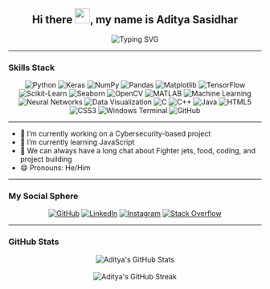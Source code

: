 <h2 align="center"> Hi there <img src="https://media.giphy.com/media/hvRJCLFzcasrR4ia7z/giphy.gif" width="30px">, my name is <strong>Aditya Sasidhar</strong> </h2>

<div align="center">
    <img src="https://readme-typing-svg.demolab.com?font=Fira+Code&weight=500&size=24&pause=1000&color=36BCF7&center=true&vCenter=true&width=700&lines=Cybersecurity+Enthusiast;Python+Fan+%F0%9F%90%8D;Passionate+about+ML;Aspiring+Full-Stack+Python+Dev;Not+a+big+fan+of+LeetCode+%F0%9F%98%82;Keras+and+TensorFlow+Practitioner;Data+Visualization+Advocate;C%2B%2B+Coder+at+Heart(that's+a+lie);Exploring+JavaScript+and+Web+Dev;Special+Thanks+to+ChatGPT;Turning+Ideas+into+Projects+%F0%9F%A7%A0" alt="Typing SVG">
</div>

---

### **Skills Stack**  

<div align="center">
    <img src="https://img.shields.io/badge/Python-4B8BBE?style=for-the-badge&logo=python&logoColor=white&labelColor=306998" alt="Python" />
    <img src="https://img.shields.io/badge/Keras-FF4C4C?style=for-the-badge&logo=keras&logoColor=white&labelColor=DC3035" alt="Keras" />
    <img src="https://img.shields.io/badge/NumPy-0071C1?style=for-the-badge&logo=numpy&logoColor=white&labelColor=013243" alt="NumPy" />
    <img src="https://img.shields.io/badge/Pandas-130654?style=for-the-badge&logo=pandas&logoColor=white&labelColor=150458" alt="Pandas" />
    <img src="https://img.shields.io/badge/Matplotlib-4695EB?style=for-the-badge&labelColor=11557C" alt="Matplotlib" />
    <img src="https://img.shields.io/badge/TensorFlow-FF9900?style=for-the-badge&logo=tensorflow&logoColor=white&labelColor=E47900" alt="TensorFlow" />
    <img src="https://img.shields.io/badge/Scikit--Learn-F8A835?style=for-the-badge&logo=scikit-learn&logoColor=white&labelColor=F7931E" alt="Scikit-Learn" />
    <img src="https://img.shields.io/badge/Seaborn-61A4B2?style=for-the-badge&labelColor=3776AB" alt="Seaborn" />
    <img src="https://img.shields.io/badge/OpenCV-5C3EE8?style=for-the-badge&logo=opencv&logoColor=white&labelColor=273C75" alt="OpenCV" />
    <img src="https://img.shields.io/badge/MATLAB-0099D4?style=for-the-badge&logo=mathworks&logoColor=white&labelColor=0076A8" alt="MATLAB" />
    <img src="https://img.shields.io/badge/Machine%20Learning-009688?style=for-the-badge&logo=machine-learning&labelColor=00695C" alt="Machine Learning" />
    <img src="https://img.shields.io/badge/Neural%20Networks-E91E63?style=for-the-badge&labelColor=C2185B" alt="Neural Networks" />
    <img src="https://img.shields.io/badge/Data%20Visualization-673AB7?style=for-the-badge&labelColor=512DA8" alt="Data Visualization" />
    <img src="https://img.shields.io/badge/C-1666A2?style=for-the-badge&logo=c&logoColor=white&labelColor=A8B9CC" alt="C" />
    <img src="https://img.shields.io/badge/C%2B%2B-004482?style=for-the-badge&logo=c%2B%2B&logoColor=white&labelColor=00599C" alt="C++" />
    <img src="https://img.shields.io/badge/Java-F89820?style=for-the-badge&logo=java&logoColor=white&labelColor=007396" alt="Java" />
    <img src="https://img.shields.io/badge/HTML5-FF5722?style=for-the-badge&logo=html5&logoColor=white&labelColor=E34F26" alt="HTML5" />
    <img src="https://img.shields.io/badge/CSS3-1572B6?style=for-the-badge&logo=css3&logoColor=white&labelColor=00578A" alt="CSS3" />
    <img src="https://img.shields.io/badge/Windows%20Terminal-4D4D4D?style=for-the-badge&logo=windows-terminal&logoColor=white&labelColor=0078D7" alt="Windows Terminal" />
    <img src="https://img.shields.io/badge/GitHub-181717?style=for-the-badge&logo=github&logoColor=white" alt="GitHub" />
</div>

---

- 🔭 I’m currently working on a Cybersecurity-based project  
- 🌱 I’m currently learning JavaScript  
- 💬 We can always have a long chat about Fighter jets, food, coding, and project building  
- 😄 Pronouns: He/Him  

---

### **My Social Sphere**

<div align="center">
    <a href="https://github.com/adityasasidhar"><img src="https://img.shields.io/badge/GitHub-171515?style=for-the-badge&logo=github&logoColor=white&labelColor=333333" alt="GitHub" /></a>
    <a href="https://www.linkedin.com/in/aditya-sasidhar-2399bb27a/"><img src="https://img.shields.io/badge/LinkedIn-0077B5?style=for-the-badge&logo=linkedin&logoColor=white&labelColor=005582" alt="LinkedIn" /></a>
    <a href="https://www.instagram.com/aditya_sasidhar/"><img src="https://img.shields.io/badge/Instagram-F56040?style=for-the-badge&logo=instagram&logoColor=white&labelColor=E4405F" alt="Instagram" /></a>
    <a href="https://stackoverflow.com/users/27242689"><img src="https://img.shields.io/badge/Stack%20Overflow-FF9900?style=for-the-badge&logo=stackoverflow&logoColor=white&labelColor=F48024" alt="Stack Overflow" /></a>
</div>

---

### **GitHub Stats**

<div align="center">
    <img src="https://github-readme-stats.vercel.app/api?username=adityasasidhar&show_icons=true&theme=radical&include_all_commits=true&count_private=true&hide_border=true&bg_color=0d1117&title_color=ff69b4&icon_color=ff69b4&text_color=c9d1d9&border_radius=10" alt="Aditya's GitHub Stats">
    <br><br>
    <img src="https://github-readme-streak-stats.herokuapp.com/?user=adityasasidhar&theme=radical" alt="Aditya's GitHub Streak">
</div>

